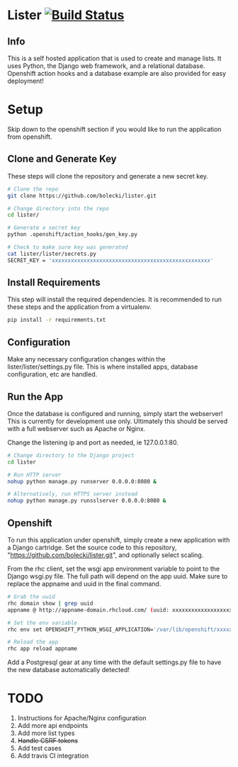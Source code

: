 # Lister [![Build Status](https://travis-ci.org/bolecki/lister.svg?branch=master)](https://travis-ci.org/bolecki/lister)

## Info
This is a self hosted application that is used to create and manage lists.  It uses Python, the Django web framework, and a relational database.  Openshift action hooks and a database example are also provided for easy deployment!

# Setup
Skip down to the openshift section if you would like to run the application from openshift.

## Clone and Generate Key
These steps will clone the repository and generate a new secret key.

```bash
# Clone the repo
git clone https://github.com/bolecki/lister.git

# Change directory into the repo
cd lister/

# Generate a secret key
python .openshift/action_hooks/gen_key.py

# Check to make sure key was generated
cat lister/lister/secrets.py
SECRET_KEY = 'xxxxxxxxxxxxxxxxxxxxxxxxxxxxxxxxxxxxxxxxxxxxxxxxxx'
```

## Install Requirements
This step will install the required dependencies.  It is recommended to run these steps and the application from a virtualenv.

```bash
pip install -r requirements.txt
```

## Configuration
Make any necessary configuration changes within the lister/lister/settings.py file.  This is where installed apps, database configuration, etc are handled.

## Run the App
Once the database is configured and running, simply start the webserver!  This is currently for development use only.  Ultimately this should be served with a full webserver such as Apache or Nginx.

Change the listening ip and port as needed, ie 127.0.0.1:80.

```bash
# Change directory to the Django project
cd lister

# Run HTTP server
nohup python manage.py runserver 0.0.0.0:8080 &

# Alternatively, run HTTPS server instead
nohup python manage.py runsslserver 0.0.0.0:8080 &
```

## Openshift
To run this application under openshift, simply create a new application with a Django cartridge.  Set the source code to this repository, "https://github.com/bolecki/lister.git", and optionally select scaling.

From the rhc client, set the wsgi app environment variable to point to the Django wsgi.py file.  The full path will depend on the app uuid.  Make sure to replace the appname and uuid in the final command.

```bash
# Grab the uuid
rhc domain show | grep uuid
appname @ http://appname-domain.rhcloud.com/ (uuid: xxxxxxxxxxxxxxxxxxxxxxxx)

# Set the env variable
rhc env set OPENSHIFT_PYTHON_WSGI_APPLICATION='/var/lib/openshift/xxxxxxxxxxxxxxxxxxxxxxxx/app-root/repo/lister/lister/wsgi.py' --app appname

# Reload the app
rhc app reload appname
```

Add a Postgresql gear at any time with the default settings.py file to have the new database automatically detected!

# TODO
1. Instructions for Apache/Nginx configuration
2. Add more api endpoints
3. Add more list types
4. ~~Handle CSRF tokens~~
5. Add test cases
6. Add travis CI integration
